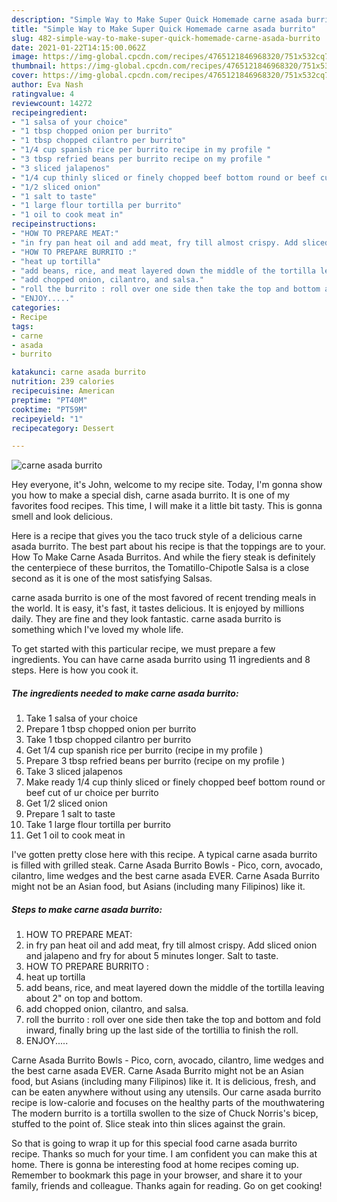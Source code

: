 ```yaml
---
description: "Simple Way to Make Super Quick Homemade carne asada burrito"
title: "Simple Way to Make Super Quick Homemade carne asada burrito"
slug: 482-simple-way-to-make-super-quick-homemade-carne-asada-burrito
date: 2021-01-22T14:15:00.062Z
image: https://img-global.cpcdn.com/recipes/4765121846968320/751x532cq70/carne-asada-burrito-recipe-main-photo.jpg
thumbnail: https://img-global.cpcdn.com/recipes/4765121846968320/751x532cq70/carne-asada-burrito-recipe-main-photo.jpg
cover: https://img-global.cpcdn.com/recipes/4765121846968320/751x532cq70/carne-asada-burrito-recipe-main-photo.jpg
author: Eva Nash
ratingvalue: 4
reviewcount: 14272
recipeingredient:
- "1 salsa of your choice"
- "1 tbsp chopped onion per burrito"
- "1 tbsp chopped cilantro per burrito"
- "1/4 cup spanish rice per burrito recipe in my profile "
- "3 tbsp refried beans per burrito recipe on my profile "
- "3 sliced jalapenos"
- "1/4 cup thinly sliced or finely chopped beef bottom round or beef cut of ur choice per burrito"
- "1/2 sliced onion"
- "1 salt to taste"
- "1 large flour tortilla per burrito"
- "1 oil to cook meat in"
recipeinstructions:
- "HOW TO PREPARE MEAT:"
- "in fry pan heat oil and add meat, fry till almost crispy. Add sliced onion and jalapeno and fry for about 5 minutes longer. Salt to taste."
- "HOW TO PREPARE BURRITO :"
- "heat up tortilla"
- "add beans, rice, and meat layered down the middle of the tortilla leaving about 2&#34; on top and bottom."
- "add chopped onion, cilantro, and salsa."
- "roll the burrito : roll over one side then take the top and bottom and fold inward, finally bring up the last side of the tortillia to finish the roll."
- "ENJOY....."
categories:
- Recipe
tags:
- carne
- asada
- burrito

katakunci: carne asada burrito 
nutrition: 239 calories
recipecuisine: American
preptime: "PT40M"
cooktime: "PT59M"
recipeyield: "1"
recipecategory: Dessert

---
```



![carne asada burrito](https://img-global.cpcdn.com/recipes/4765121846968320/751x532cq70/carne-asada-burrito-recipe-main-photo.jpg)

Hey everyone, it's John, welcome to my recipe site. Today, I'm gonna show you how to make a special dish, carne asada burrito. It is one of my favorites food recipes. This time, I will make it a little bit tasty. This is gonna smell and look delicious.

Here is a recipe that gives you the taco truck style of a delicious carne asada burrito. The best part about his recipe is that the toppings are to your. How To Make Carne Asada Burritos. And while the fiery steak is definitely the centerpiece of these burritos, the Tomatillo-Chipotle Salsa is a close second as it is one of the most satisfying Salsas.

carne asada burrito is one of the most favored of recent trending meals in the world. It is easy, it's fast, it tastes delicious. It is enjoyed by millions daily. They are fine and they look fantastic. carne asada burrito is something which I've loved my whole life.


To get started with this particular recipe, we must prepare a few ingredients. You can have carne asada burrito using 11 ingredients and 8 steps. Here is how you cook it.

<!--inarticleads1-->

##### The ingredients needed to make carne asada burrito:

1. Take 1 salsa of your choice
1. Prepare 1 tbsp chopped onion per burrito
1. Take 1 tbsp chopped cilantro per burrito
1. Get 1/4 cup spanish rice per burrito (recipe in my profile )
1. Prepare 3 tbsp refried beans per burrito (recipe on my profile )
1. Take 3 sliced jalapenos
1. Make ready 1/4 cup thinly sliced or finely chopped beef bottom round or beef cut of ur choice per burrito
1. Get 1/2 sliced onion
1. Prepare 1 salt to taste
1. Take 1 large flour tortilla per burrito
1. Get 1 oil to cook meat in


I&#39;ve gotten pretty close here with this recipe. A typical carne asada burrito is filled with grilled steak. Carne Asada Burrito Bowls - Pico, corn, avocado, cilantro, lime wedges and the best carne asada EVER. Carne Asada Burrito might not be an Asian food, but Asians (including many Filipinos) like it. 

<!--inarticleads2-->

##### Steps to make carne asada burrito:

1. HOW TO PREPARE MEAT:
1. in fry pan heat oil and add meat, fry till almost crispy. Add sliced onion and jalapeno and fry for about 5 minutes longer. Salt to taste.
1. HOW TO PREPARE BURRITO :
1. heat up tortilla
1. add beans, rice, and meat layered down the middle of the tortilla leaving about 2&#34; on top and bottom.
1. add chopped onion, cilantro, and salsa.
1. roll the burrito : roll over one side then take the top and bottom and fold inward, finally bring up the last side of the tortillia to finish the roll.
1. ENJOY.....


Carne Asada Burrito Bowls - Pico, corn, avocado, cilantro, lime wedges and the best carne asada EVER. Carne Asada Burrito might not be an Asian food, but Asians (including many Filipinos) like it. It is delicious, fresh, and can be eaten anywhere without using any utensils. Our carne asada burrito recipe is low-calorie and focuses on the healthy parts of the mouthwatering The modern burrito is a tortilla swollen to the size of Chuck Norris&#39;s bicep, stuffed to the point of. Slice steak into thin slices against the grain. 

So that is going to wrap it up for this special food carne asada burrito recipe. Thanks so much for your time. I am confident you can make this at home. There is gonna be interesting food at home recipes coming up. Remember to bookmark this page in your browser, and share it to your family, friends and colleague. Thanks again for reading. Go on get cooking!
